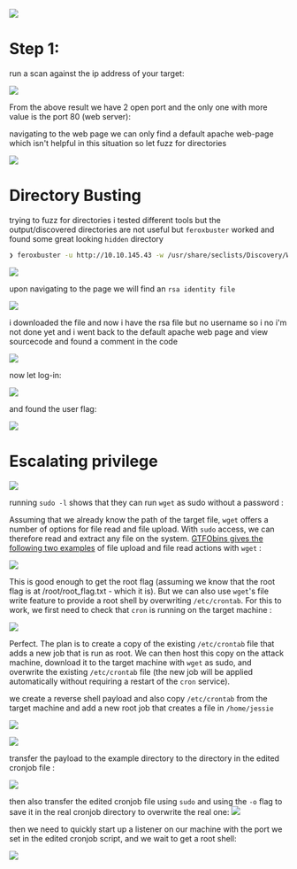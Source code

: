 
![](https://i.imgur.com/NjhFdlh.png)

# Step 1:
run a scan against the ip address of your target:

![](https://i.imgur.com/V6m2SvM.png)

From the above result we have 2 open port and the only one with more value is the port 80 (web server):

navigating to the web page we can only find a default apache web-page which isn't helpful in this situation so let fuzz for directories

![](https://i.imgur.com/4vZWk32.png)

# Directory Busting

trying to fuzz for directories i tested different tools but the output/discovered directories are not useful but `feroxbuster` worked and found some great looking `hidden` directory

```bash
❯ feroxbuster -u http://10.10.145.43 -w /usr/share/seclists/Discovery/Web-Content/common.txt
```

![](https://i.imgur.com/RLpnl9o.png)

upon navigating to the page we will find an `rsa identity file` 

![](https://i.imgur.com/UYAREjN.png)

i downloaded the file and now i have the rsa file but no username so i no i'm not done yet and i went back to the default apache web page and view sourcecode and found  a comment in the code

![](https://i.imgur.com/OWf9VzN.png)

now let log-in:

![](https://i.imgur.com/eYfqWUZ.png)

and found the user flag:

![](https://i.imgur.com/MXD29dO.png)

# Escalating privilege

![](https://i.imgur.com/ivqDKNm.png)

running `sudo -l` shows that they can run `wget` as sudo without a password :

Assuming that we already know the path of the target file, `wget` offers a number of options for file read and file upload. With `sudo` access, we can therefore read and extract any file on the system. [GTFObins gives the following two examples](https://gtfobins.github.io/gtfobins/wget/) of file upload and file read actions with `wget` :

![](https://i.imgur.com/o1eO9jF.png)

This is good enough to get the root flag (assuming we know that the root flag is at /root/root_flag.txt - which it is). But we can also use `wget`'s file write feature to provide a root shell by overwriting `/etc/crontab`. For this to work, we first need to check that `cron` is running on the target machine :

![](https://i.imgur.com/ls9tcrn.png)

Perfect. The plan is to create a copy of the existing `/etc/crontab` file that adds a new job that is run as root. We can then host this copy on the attack machine, download it to the target machine with `wget` as sudo, and overwrite the existing `/etc/crontab` file (the new job will be applied automatically without requiring a restart of the `cron` service).

we create a reverse shell payload and also copy `/etc/crontab` from the target machine and add a new root job that creates a file in `/home/jessie`

![](https://i.imgur.com/wk6VOyn.png)

![](https://i.imgur.com/p8nkchO.png)

transfer the payload to the example directory to the directory in the edited cronjob file :

![](https://i.imgur.com/j6zmSki.png)

then also transfer the edited cronjob file using `sudo` and using the `-o` flag to save it in the real cronjob directory to overwrite the real one:
![](https://i.imgur.com/igxq27b.png)

then we need to quickly start up a listener on our machine with the port we set in the edited cronjob script, and we wait to get a root shell:

![](https://i.imgur.com/c2YuA5P.png)
